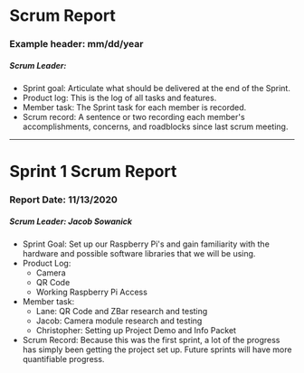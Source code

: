 # Scrum Report
### Example header: mm/dd/year
##### Scrum Leader: 
* Sprint goal:  Articulate what should be delivered at the end of the Sprint.
* Product log: This is the log of all tasks and features. 
* Member task: The Sprint task for each member is recorded. 
* Scrum record:  A sentence or two recording each member's accomplishments, concerns,  and roadblocks since last scrum meeting. 

---

# Sprint 1 Scrum Report
### Report Date: 11/13/2020
##### Scrum Leader: Jacob Sowanick
* Sprint Goal: Set up our Raspberry Pi's and gain familiarity with the hardware and possible software libraries that we will be using.
* Product Log:
  * Camera
  * QR Code
  * Working Raspberry Pi Access
* Member task:
  * Lane: QR Code and ZBar research and testing
  * Jacob: Camera module research and testing
  * Christopher: Setting up Project Demo and Info Packet
* Scrum Record: Because this was the first sprint, a lot of the progress has simply been getting the project set up. Future sprints will have more quantifiable progress.
